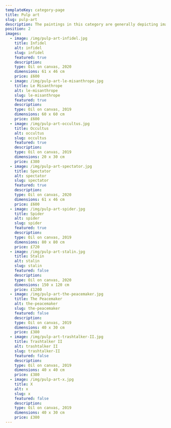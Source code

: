 ```yaml
---
templateKey: category-page
title: Pulp art
slug: pulp-art
description: The paintings in this category are generally depicting images from popular culture, science fiction and film. The compositions are modern, aiming to attract the viewer’s interest by the familiarity of the subjects and themes. These artworks seem to lack pretence and complexity on the surface but each image source has been meticulously selected and scrutinised by the artist prior to the painting process.
position: 2
images:
  - image: /img/pulp-art-infidel.jpg
    title: Infidel
    alt: infidel
    slug: infidel
    featured: true
    description:
    type: Oil on canvas, 2020
    dimensions: 61 x 46 cm
    price: £600
  - image: /img/pulp-art-le-misanthrope.jpg
    title: Le Misanthrope
    alt: le-misanthrope
    slug: le-misanthrope
    featured: true
    description:
    type: Oil on canvas, 2019
    dimensions: 60 x 60 cm
    price: £600
  - image: /img/pulp-art-occultus.jpg
    title: Occultus
    alt: occultus
    slug: occultus
    featured: true
    description:
    type: Oil on canvas, 2019
    dimensions: 20 x 30 cm
    price: £380
  - image: /img/pulp-art-spectator.jpg
    title: Spectator
    alt: spectator
    slug: spectator
    featured: true
    description:
    type: Oil on canvas, 2020
    dimensions: 61 x 46 cm
    price: £600
  - image: /img/pulp-art-spider.jpg
    title: Spider
    alt: spider
    slug: spider
    featured: true
    description:
    type: Oil on canvas, 2019
    dimensions: 80 x 80 cm
    price: £720
  - image: /img/pulp-art-stalin.jpg
    title: Stalin
    alt: stalin
    slug: stalin
    featured: false
    description:
    type: Oil on canvas, 2020
    dimensions: 150 x 120 cm
    price: £1200
  - image: /img/pulp-art-the-peacemaker.jpg
    title: The Peacemaker
    alt: the-peacemaker
    slug: the-peacemaker
    featured: false
    description:
    type: Oil on canvas, 2019
    dimensions: 40 x 30 cm
    price: £380
  - image: /img/pulp-art-trashtalker-II.jpg
    title: Trashtalker II
    alt: trashtalker II
    slug: trashtalker-II
    featured: false
    description:
    type: Oil on canvas, 2019
    dimensions: 40 x 40 cm
    price: £380
  - image: /img/pulp-art-x.jpg
    title: X
    alt: x
    slug: x
    featured: false
    description:
    type: Oil on canvas, 2019
    dimensions: 40 x 30 cm
    price: £380
---
```

